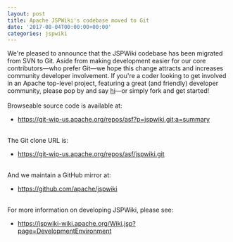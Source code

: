 ```yaml
---
layout: post
title: Apache JSPWiki's codebase moved to Git
date: '2017-08-04T00:00:00+00:00'
categories: jspwiki
---
```

<p>We're pleased to announce that the JSPWiki codebase has been migrated from SVN to Git. Aside from making development easier for our core contributors—who prefer Git—we hope this change attracts and increases community developer involvement. If you're a coder looking to get involved in an Apache top-level project, featuring a great (and friendly) developer community, please pop by and say <a href="https://jspwiki-wiki.apache.org/Wiki.jsp?page=Mailing%20Lists" target="_blank" title="JSPWiki mailing lists">hi</a>—or simply fork and get started!<br /><br />Browseable source code is available at:</p> 
  <ul> 
    <li><a href="https://git-wip-us.apache.org/repos/asf?p=jspwiki.git;a=summary" target="_blank" title="JSPWiki browseable source code">https://git-wip-us.apache.org/repos/asf?p=jspwiki.git;a=summary</a></li> 
  </ul> 
  <p><br />The Git clone URL is:<br /></p> 
  <ul> 
    <li><a href="https://git-wip-us.apache.org/repos/asf/jspwiki.git" target="_blank" title="JSPWiki Git clone URL">https://git-wip-us.apache.org/repos/asf/jspwiki.git</a></li> 
  </ul> 
  <p><br />And we maintain a GitHub mirror at:<br /></p> 
  <ul> 
    <li><a href="https://github.com/apache/jspwiki" target="_blank" title="JSPWiki GitHub mirror">https://github.com/apache/jspwiki</a></li> 
  </ul> 
  <p><br />For more information on developing JSPWiki, please see:<br /></p> 
  <ul> 
    <li><a href="https://jspwiki-wiki.apache.org/Wiki.jsp?page=DevelopmentEnvironment%20" target="_blank" title="More information on developing for JSPWiki">https://jspwiki-wiki.apache.org/Wiki.jsp?page=DevelopmentEnvironment

</a></li> 
  </ul>
